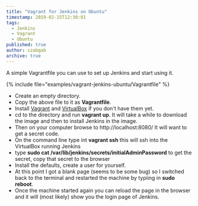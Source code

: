 ```yaml
---
title: "Vagrant for Jenkins on Ubuntu"
timestamp: 2019-02-15T12:30:01
tags:
  - Jenkins
  - Vagrant
  - Ubuntu
published: true
author: szabgab
archive: true
---
```



A simple Vagrantfile you can use to set up Jenkins and start using it.


{% include file="examples/vagrant-jenkins-ubuntu/Vagrantfile" %}

* Create an empty directory.
* Copy the above file to it as <b>Vagrantfile</b>.
* Install [Vagrant](https://www.vagrantup.com/) and [VirtualBox](https://www.virtualbox.org/) if you don't have them yet.
* cd to the directory and run <b>vagrant up</b>. It will take a while to download the image and then to install Jenkins in the image.
* Then on your computer browse to http://localhost:8080/  It will want to get a secret code.
* On the command line type int <b>vagrant ssh</b> this will ssh into the VirtualBox running Jenkins
* type <b>sudo cat /var/lib/jenkins/secrets/initialAdminPassword</b> to get the secret, copy that secret to the browser
* Install the defaults, create a user for yourself.
* At this point I got a blank page (seems to be some bug) so I switched back to the terminal and restarted the machine by typiing in <b>sudo reboot</b>.
* Once the machine started again you can reload the page in the browser and it will (most likely) show you the login page of Jenkins.

